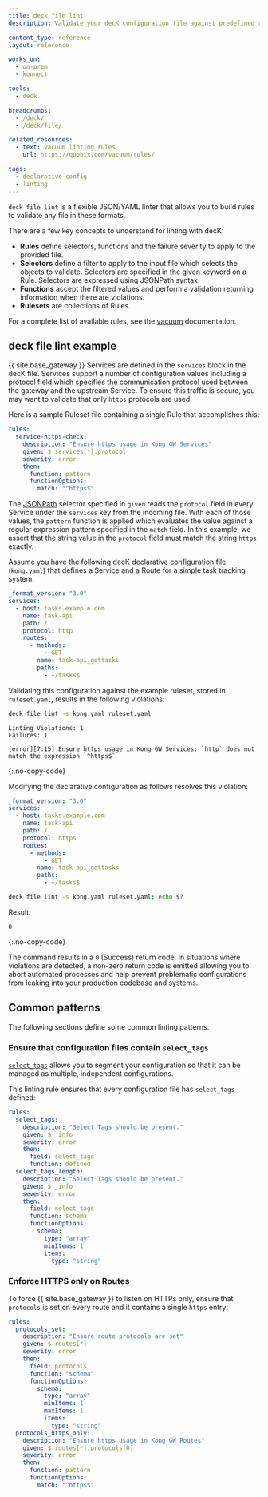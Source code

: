 ```yaml
---
title: deck file lint
description: Validate your decK configuration file against predefined rules.

content_type: reference
layout: reference

works_on:
  - on-prem
  - konnect

tools:
  - deck

breadcrumbs:
  - /deck/
  - /deck/file/

related_resources:
  - text: vacuum linting rules
    url: https://quobix.com/vacuum/rules/

tags:
  - declarative-config
  - linting
---
```


`deck file lint` is a flexible JSON/YAML linter that allows you to build rules to validate any file in these formats.

There are a few key concepts to understand for linting with decK:

- **Rules** define selectors, functions and the failure severity to apply to the provided file.
- **Selectors** define a filter to apply to the input file which selects the objects to validate. Selectors are specified in the given keyword on a Rule. Selectors are expressed using JSONPath syntax.
- **Functions** accept the filtered values and perform a validation returning information when there are violations.
- **Rulesets** are collections of Rules.

For a complete list of available rules, see the [vacuum](https://quobix.com/vacuum/rules/) documentation.

## deck file lint example

{{ site.base_gateway }} Services are defined in the `services` block in the decK file. Services support a number of configuration values including a protocol field which specifies the communication protocol used between the gateway and the upstream Service. To ensure this traffic is secure, you may want to validate that only `https` protocols are used. 

Here is a sample Ruleset file containing a single Rule that accomplishes this:

```yaml
rules:
  service-https-check:
    description: "Ensure https usage in Kong GW Services"
    given: $.services[*].protocol
    severity: error
    then:
      function: pattern
      functionOptions:
        match: "^https$"
```

The [JSONPath](http://jsonpath.com/) selector specified in `given` reads the `protocol` field in every Service under the `services` key from the incoming file. With each of those values, the `pattern` function is applied which evaluates the value against a regular expression pattern specified in the `match` field. In this example, we assert that the string value in the `protocol` field must match the string `https` exactly.

Assume you have the following decK declarative configuration file (`kong.yaml`) that defines a Service and a Route for a simple task tracking system:

```yaml
_format_version: "3.0"
services:
  - host: tasks.example.com
    name: task-api
    path: /
    protocol: http
    routes:
      - methods:
          - GET
        name: task-api_gettasks
        paths:
          - ~/tasks$
```

Validating this configuration against the example ruleset, stored in `ruleset.yaml`, results in the following violations:

```bash
deck file lint -s kong.yaml ruleset.yaml
```

```
Linting Violations: 1
Failures: 1

[error][7:15] Ensure https usage in Kong GW Services: `http` does not match the expression `^https$`
```
{:.no-copy-code}

Modifying the declarative configuration as follows resolves this violation:

```yaml
_format_version: "3.0"
services:
  - host: tasks.example.com
    name: task-api
    path: /
    protocol: https
    routes:
      - methods:
          - GET
        name: task-api_gettasks
        paths:
          - ~/tasks$
```

```bash
deck file lint -s kong.yaml ruleset.yaml; echo $?
```

Result:

```
0
```
{:.no-copy-code}

The command results in a `0` (Success) return code. In situations where violations are detected, a non-zero return code is emitted allowing you to abort automated processes and help prevent problematic configurations from leaking into your production codebase and systems.

## Common patterns

The following sections define some common linting patterns.

### Ensure that configuration files contain `select_tags`

[`select_tags`](/deck/gateway/tags/#select-tags) allows you to segment your configuration so that it can be managed as multiple, independent configurations.

This linting rule ensures that every configuration file has `select_tags` defined:

```yaml
rules:
  select_tags:
    description: "Select Tags should be present."
    given: $._info
    severity: error
    then:
      field: select_tags
      function: defined
  select_tags_length:
    description: "Select Tags should be present."
    given: $._info
    severity: error
    then:
      field: select_tags
      function: schema
      functionOptions:
        schema:
          type: "array"
          minItems: 1
          items:
            type: "string"
```

### Enforce HTTPS only on Routes

To force {{ site.base_gateway }} to listen on HTTPs only, ensure that `protocols` is set on every route and it contains a single `https` entry:

```yaml
rules:
  protocols_set:
    description: "Ensure route protocols are set"
    given: $.routes[*]
    severity: error
    then:
      field: protocols
      function: "schema"
      functionOptions:
        schema:
          type: "array"
          minItems: 1
          maxItems: 1
          items:
            type: "string"
  protocols_https_only:
    description: "Ensure https usage in Kong GW Routes"
    given: $.routes[*].protocols[0]
    severity: error
    then:
      function: pattern
      functionOptions:
        match: "^https$"
```
